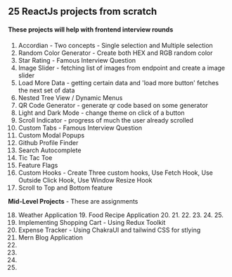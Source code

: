 ## 25 ReactJs projects from scratch

#### These projects will help with frontend interview rounds

1. Accordian - Two concepts - Single selection and Multiple selection
2. Random Color Generator - Create both HEX and RGB random color
3. Star Rating - Famous Interview Question
4. Image Slider - fetching list of images from endpoint and create a image slider
5. Load More Data - getting certain data and 'load more button' fetches the next set of data
6. Nested Tree View / Dynamic Menus
7. QR Code Generator - generate qr code based on some generator
8. Light and Dark Mode - change theme on click of a button
9. Scroll Indicator - progress of much the user already scrolled
10. Custom Tabs - Famous Interview Question
11. Custom Modal Popups
12. Github Profile Finder
13. Search Autocomplete
14. Tic Tac Toe
15. Feature Flags
16. Custom Hooks - Create Three custom hooks, Use Fetch Hook, Use Outside Click Hook, Use Window Resize Hook
17. Scroll to Top and Bottom feature

**Mid-Level Projects** - These are assignments

18. Weather Application 19. Food Recipe Application 20. 21. 22. 23. 24. 25.
19. Implementing Shopping Cart - Using Redux Toolkit
20. Expense Tracker - Using ChakraUI and tailwind CSS for stlying
21. Mern Blog Application
22.
23.
24.
25.
